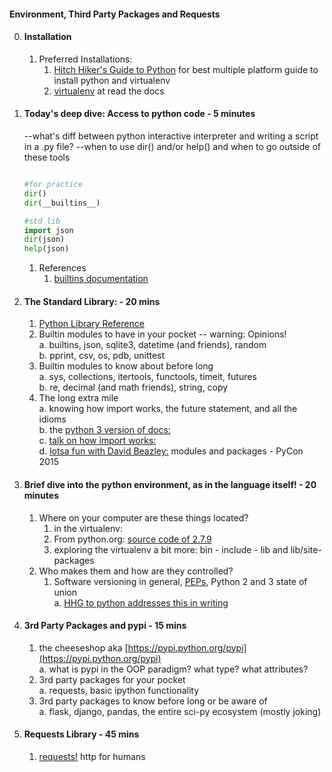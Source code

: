 

#### Environment, Third Party Packages and Requests

0. #### Installation    
    1. Preferred Installations:    
        1. [Hitch Hiker's Guide to Python](http://docs.python-guide.org/) for best multiple platform guide to install python and virtualenv        
        2. [virtualenv](https://virtualenv.pypa.io/en/latest/) at read the docs    


1. #### Today's deep dive: Access to python code - 5 minutes    
    
    --what's diff between python interactive interpreter and writing a script in a .py file? 
    --when to use dir() and/or help() and when to go outside of these tools    

    ```python

    #for practice
    dir()
    dir(__builtins__)

    #std lib
    import json
    dir(json)
    help(json)

    ```

    1. References     
        1. [builtins documentation](https://docs.python.org/2/library/functions.html)    

2. #### The Standard Library: - 20 mins    
    1. [Python Library Reference](https://docs.python.org/2/library/index.html)    
    2. Builtin modules to have in your pocket  --   warning: Opinions!    
        a. builtins, json, sqlite3, datetime (and friends), random        
        b. pprint, csv, os, pdb, unittest    
    3. Builtin modules to know about before long    
        a. sys, collections, itertools, functools, timeit, futures        
        b. re, decimal (and math friends), string, copy     
    4. The long extra mile    
        a. knowing how import works, the future statement, and all the idioms    
        b. the [python 3 version of docs:](https://docs.python.org/3/reference/import.html)    
        c. [talk on how import works:](http://pyvideo.org/video/1707/how-import-works)    
        d. [lotsa fun with David Beazley:](http://pyvideo.org/video/3387/modules-and-packages-live-and-let-die) modules and packages - PyCon 2015    

    

3. #### Brief dive into the python environment, as in the language itself! - 20 minutes       
    1. Where on your computer are these things located?     
        1. in the virtualenv:      
        2. From python.org: [source code of 2.7.9](https://www.python.org/downloads/release/python-279/)    
        3. exploring the virtualenv a bit more: bin - include - lib and lib/site-packages    
    3. Who makes them and how are they controlled?    
        1. Software versioning in general, [PEPs](https://www.python.org/dev/peps/), Python 2 and 3 state of union    
            a. [HHG to python addresses this in writing](http://docs.python-guide.org/en/latest/starting/which-python/#the-state-of-python-2-vs-3)     


4. #### 3rd Party Packages and pypi - 15 mins    
    1. the cheeseshop aka [https://pypi.python.org/pypi](https://pypi.python.org/pypi)    
        a. what is pypi in the OOP paradigm? what type? what attributes?      
    2. 3rd party packages for your pocket    
        a. requests, basic ipython functionality     
    3. 3rd party packages to know before long or be aware of    
        a. flask, django, pandas, the entire sci-py ecosystem (mostly joking)    


5. #### Requests Library - 45 mins    
    1. [requests!](http://docs.python-requests.org/) http for humans    
        
